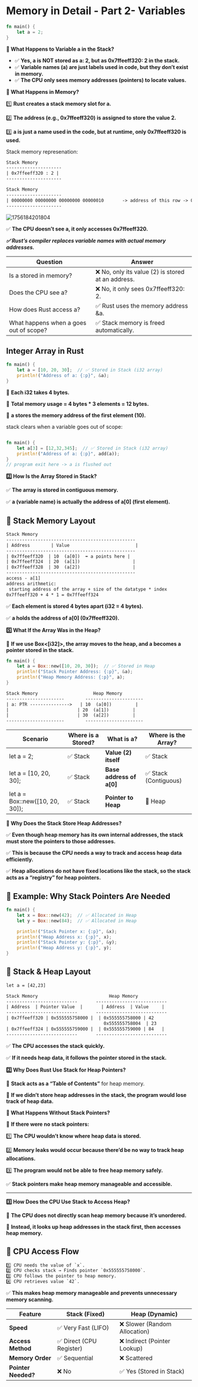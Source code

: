 # Memory in Detail - Part 2- Variables

```rust
fn main() {
    let a = 2;
}
```

**🚀 What Happens to Variable a in the Stack?**

- ✅ **Yes, a is NOT stored as a: 2, but as 0x7ffeeff320: 2 in the stack.**
- ✅ **Variable names (a) are just labels used in code, but they don’t exist in memory.**
- ✅ **The CPU only sees memory addresses (pointers) to locate values.**

**📌 What Happens in Memory?**

1️⃣ **Rust creates a stack memory slot for a.**

2️⃣ **The address (e.g., 0x7ffeeff320) is assigned to store the value 2.**

3️⃣ **a is just a name used in the code, but at runtime, only 0x7ffeeff320 is used.**

Stack memory represenation:

```txt
Stack Memory
---------------------
| 0x7ffeeff320 : 2 |
---------------------
```

```txt
Stack Memory
---------------------
| 00000000 00000000 00000000 00000010       -> address of this row -> 0x7ffeeff320
---------------------
```

![1756184201804](image/004_Memory_in_Detail-Part_2/1756184201804.png)

✅ **The CPU doesn’t see a, it only accesses 0x7ffeeff320.**

**_✅ Rust’s compiler replaces variable names with actual memory addresses._**

| **Question**                           | **Answer**                                         |
| -------------------------------------- | -------------------------------------------------- |
| Is a stored in memory?                 | ❌ No, only its value (2) is stored at an address. |
| Does the CPU see a?                    | ❌ No, it only sees 0x7ffeeff320: 2.               |
| How does Rust access a?                | ✅ Rust uses the memory address \&a.               |
| What happens when a goes out of scope? | ✅ Stack memory is freed automatically.            |

## **Integer Array in Rust**

```rust
fn main() {
    let a = [10, 20, 30];  // ✅ Stored in Stack (i32 array)
    println!("Address of a: {:p}", &a);
}
```

📌 **Each i32 takes 4 bytes.**

📌 **Total memory usage = 4 bytes \* 3 elements = 12 bytes.**

📌 **a stores the memory address of the first element (10).**

stack clears when a variable goes out of scope:

```rust

fn main() {
    let a[3] = [12,32,345];  // ✅ Stored in Stack (i32 array)
    println!("Address of a: {:p}", add(a));
}
// program exit here -> a is flushed out
```

**2️⃣ How Is the Array Stored in Stack?**

✅ **The array is stored in contiguous memory.**

✅ **a (variable name) is actually the address of a\[0] (first element).**

## **📌 Stack Memory Layout**

```txt
Stack Memory
-------------------------------------------------
| Address        | Value                         |
-------------------------------------------------
| 0x7ffeeff320  | 10  (a[0])  ⬅️ a points here |
| 0x7ffeeff324  | 20  (a[1])                    |
| 0x7ffeeff328  | 30  (a[2])                    |
-------------------------------------------------
access - a[1]
address arithmetic:
 starting address of the array + size of the datatype * index
0x7ffeeff320 + 4 * 1 = 0x7ffeeff324
```

✅ **Each element is stored 4 bytes apart (i32 = 4 bytes).**

✅ **a holds the address of a\[0] (0x7ffeeff320).**

**5️⃣ What If the Array Was in the Heap?**

📌 **If we use Box<\[i32]>, the array moves to the heap, and a becomes a pointer stored in the stack.**

```rust
fn main() {
    let a = Box::new([10, 20, 30]);  // ✅ Stored in Heap
    println!("Stack Pointer Address: {:p}", &a);
    println!("Heap Memory Address: {:p}", a);
}
```

```txt
Stack Memory                     Heap Memory
----------------------        ----------------------
| a: PTR --------------->   | 10  (a[0])         |
|                          | 20  (a[1])         |
|                          | 30  (a[2])         |
----------------------        ----------------------
```

| **Scenario**                     | **Where is a Stored?** | **What is a?**            | **Where is the Array?** |
| -------------------------------- | ---------------------- | ------------------------- | ----------------------- |
| let a = 2;                       | ✅ Stack               | **Value (2) itself**      | ✅ Stack                |
| let a = \[10, 20, 30];           | ✅ Stack               | **Base address of a\[0]** | ✅ Stack (Contiguous)   |
| let a = Box::new(\[10, 20, 30]); | ✅ Stack               | **Pointer to Heap**       | 🐢 Heap                 |

**🚀 Why Does the Stack Store Heap Addresses?**

✅ **Even though heap memory has its own internal addresses, the stack must store the pointers to those addresses.**

✅ **This is because the CPU needs a way to track and access heap data efficiently.**

✅ **Heap allocations do not have fixed locations like the stack, so the stack acts as a “registry” for heap pointers.**

## **🔹 Example: Why Stack Pointers Are Needed**

```rust
fn main() {
    let x = Box::new(42);  // ✅ Allocated in Heap
    let y = Box::new(84);  // ✅ Allocated in Heap

    println!("Stack Pointer x: {:p}", &x);
    println!("Heap Address x: {:p}", x);
    println!("Stack Pointer y: {:p}", &y);
    println!("Heap Address y: {:p}", y);
}
```

## **📌 Stack & Heap Layout**

```txt
let a = [42,23]

Stack Memory                           Heap Memory
---------------------------       ---------------------------
| Address  | Pointer Value  |       | Address  | Value     |
---------------------------       ---------------------------
| 0x7ffeeff320 | 0x555555758000 |  | 0x555555758000 | 42
                                     0x555555758004  | 23
| 0x7ffeeff324 | 0x555555759000 |  | 0x555555759000 | 84   |
---------------------------       ---------------------------
```

✅ **The CPU accesses the stack quickly.**

✅ **If it needs heap data, it follows the pointer stored in the stack.**

**2️⃣ Why Does Rust Use Stack for Heap Pointers?**

📌 **Stack acts as a “Table of Contents”** for heap memory.

📌 **If we didn’t store heap addresses in the stack, the program would lose track of heap data.**

**📌 What Happens Without Stack Pointers?**

🚨 **If there were no stack pointers:**

1️⃣ **The CPU wouldn’t know where heap data is stored.**

2️⃣ **Memory leaks would occur because there’d be no way to track heap allocations.**

3️⃣ **The program would not be able to free heap memory safely.**

✅ **Stack pointers make heap memory manageable and accessible.**

---

**3️⃣ How Does the CPU Use Stack to Access Heap?**

📌 **The CPU does not directly scan heap memory because it’s unordered.**

📌 **Instead, it looks up heap addresses in the stack first, then accesses heap memory.**

## **🔹 CPU Access Flow**

```txt
1️⃣ CPU needs the value of `x`.
2️⃣ CPU checks stack → Finds pointer `0x555555758000`.
3️⃣ CPU follows the pointer to heap memory.
4️⃣ CPU retrieves value `42`.
```

✅ **This makes heap memory manageable and prevents unnecessary memory scanning.**

| **Feature**         | **Stack (Fixed)**        | **Heap (Dynamic)**            |
| ------------------- | ------------------------ | ----------------------------- |
| **Speed**           | ✅ Very Fast (LIFO)      | ❌ Slower (Random Allocation) |
| **Access Method**   | ✅ Direct (CPU Register) | ❌ Indirect (Pointer Lookup)  |
| **Memory Order**    | ✅ Sequential            | ❌ Scattered                  |
| **Pointer Needed?** | ❌ No                    | ✅ Yes (Stored in Stack)      |
